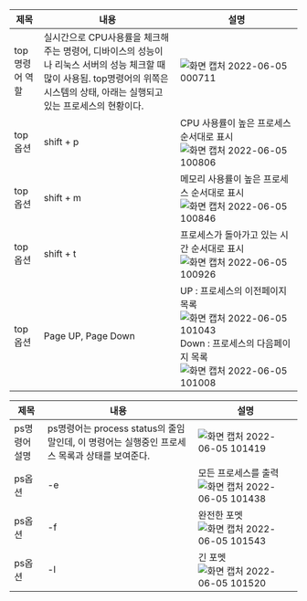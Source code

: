 |제목|내용|설명|
|---|---|---|
|top명령어 역할|실시간으로 CPU사용률을 체크해주는 명령어, 디바이스의 성능이나 리눅스 서버의 성능 체크할 때 많이 사용됨. top명령어의 위쪽은 시스템의 상태, 아래는 실행되고 있는 프로세스의 현황이다.|![화면 캡처 2022-06-05 000711](https://user-images.githubusercontent.com/106869861/172036072-c9922b5a-107d-461f-9c8a-d597501a7b64.png)|
|top옵션|shift + p|CPU 사용률이 높은 프로세스 순서대로 표시 ![화면 캡처 2022-06-05 100806](https://user-images.githubusercontent.com/106869861/172036164-3c8cc5bf-6d24-4031-951b-f4ea62539750.png)|
|top옵션|shift + m|메모리 사용률이 높은 프로세스 순서대로 표시![화면 캡처 2022-06-05 100846](https://user-images.githubusercontent.com/106869861/172036203-c1473bc5-a814-4890-8ea1-31537e4639c1.png)|
|top옵션|shift + t|프로세스가 돌아가고 있는 시간 순서대로 표시![화면 캡처 2022-06-05 100926](https://user-images.githubusercontent.com/106869861/172036227-319f41b5-6245-4452-8cf7-c17021c0894e.png)|
|top옵션|Page UP, Page Down|UP : 프로세스의 이전페이지 목록![화면 캡처 2022-06-05 101043](https://user-images.githubusercontent.com/106869861/172036344-8417c733-67b5-4e7e-b673-2754976326c6.png) Down : 프로세스의 다음페이지 목록![화면 캡처 2022-06-05 101008](https://user-images.githubusercontent.com/106869861/172036355-a76a65d7-96f4-43ce-a809-45e02acf4d38.png)|

|제목|내용|설명|
|---|---|---|
|ps명령어 설명|ps명령어는 process status의 줄임말인데, 이 명령어는 실행중인 프로세스 목록과 상태를 보여준다.|![화면 캡처 2022-06-05 101419](https://user-images.githubusercontent.com/106869861/172036395-eed9a452-b5e6-4d2d-8d7f-a2ab4dccddc8.png)|
|ps옵션|-e|모든 프로세스를 출력![화면 캡처 2022-06-05 101438](https://user-images.githubusercontent.com/106869861/172036406-bef36265-f6f3-400e-9b75-ceb4c0516bca.png)|
|ps옵션|-f|완전한 포멧![화면 캡처 2022-06-05 101543](https://user-images.githubusercontent.com/106869861/172036414-382c0e15-0b17-462c-a937-25f9ebce93ce.png)|
|ps옵션|-l|긴 포멧![화면 캡처 2022-06-05 101520](https://user-images.githubusercontent.com/106869861/172036417-7fc17e19-1c1e-4f63-ba9b-b70113b25c05.png)|
